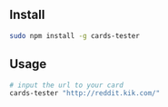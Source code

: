 ## Install

```sh
sudo npm install -g cards-tester
```

## Usage

```sh
# input the url to your card
cards-tester "http://reddit.kik.com/"
```
